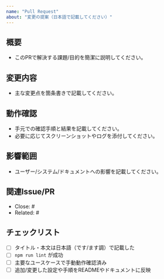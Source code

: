 ```yaml
---
name: "Pull Request"
about: "変更の提案（日本語で記載してください）"
---
```


## 概要
- このPRで解決する課題/目的を簡潔に説明してください。

## 変更内容
- 主な変更点を箇条書きで記載してください。

## 動作確認
- 手元での確認手順と結果を記載してください。
- 必要に応じてスクリーンショットやログを添付してください。

## 影響範囲
- ユーザー/システム/ドキュメントへの影響を記載してください。

## 関連Issue/PR
- Close: #
- Related: #

## チェックリスト
- [ ] タイトル・本文は日本語（です/ます調）で記載した
- [ ] `npm run lint` が成功
- [ ] 主要なユースケースで手動動作確認済み
- [ ] 追加/変更した設定や手順をREADMEやドキュメントに反映
